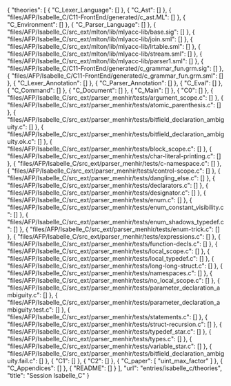 {
    "theories": [
        {
            "C_Lexer_Language": []
        },
        {
            "C_Ast": []
        },
        {
            "files/AFP/Isabelle_C/C11-FrontEnd/generated/c_ast.ML": []
        },
        {
            "C_Environment": []
        },
        {
            "C_Parser_Language": []
        },
        {
            "files/AFP/Isabelle_C/src_ext/mlton/lib/mlyacc-lib/base.sig": []
        },
        {
            "files/AFP/Isabelle_C/src_ext/mlton/lib/mlyacc-lib/join.sml": []
        },
        {
            "files/AFP/Isabelle_C/src_ext/mlton/lib/mlyacc-lib/lrtable.sml": []
        },
        {
            "files/AFP/Isabelle_C/src_ext/mlton/lib/mlyacc-lib/stream.sml": []
        },
        {
            "files/AFP/Isabelle_C/src_ext/mlton/lib/mlyacc-lib/parser1.sml": []
        },
        {
            "files/AFP/Isabelle_C/C11-FrontEnd/generated/c_grammar_fun.grm.sig": []
        },
        {
            "files/AFP/Isabelle_C/C11-FrontEnd/generated/c_grammar_fun.grm.sml": []
        },
        {
            "C_Lexer_Annotation": []
        },
        {
            "C_Parser_Annotation": []
        },
        {
            "C_Eval": []
        },
        {
            "C_Command": []
        },
        {
            "C_Document": []
        },
        {
            "C_Main": []
        },
        {
            "C0": []
        },
        {
            "files/AFP/Isabelle_C/src_ext/parser_menhir/tests/argument_scope.c": []
        },
        {
            "files/AFP/Isabelle_C/src_ext/parser_menhir/tests/atomic_parenthesis.c": []
        },
        {
            "files/AFP/Isabelle_C/src_ext/parser_menhir/tests/bitfield_declaration_ambiguity.c": []
        },
        {
            "files/AFP/Isabelle_C/src_ext/parser_menhir/tests/bitfield_declaration_ambiguity.ok.c": []
        },
        {
            "files/AFP/Isabelle_C/src_ext/parser_menhir/tests/block_scope.c": []
        },
        {
            "files/AFP/Isabelle_C/src_ext/parser_menhir/tests/char-literal-printing.c": []
        },
        {
            "files/AFP/Isabelle_C/src_ext/parser_menhir/tests/c-namespace.c": []
        },
        {
            "files/AFP/Isabelle_C/src_ext/parser_menhir/tests/control-scope.c": []
        },
        {
            "files/AFP/Isabelle_C/src_ext/parser_menhir/tests/dangling_else.c": []
        },
        {
            "files/AFP/Isabelle_C/src_ext/parser_menhir/tests/declarators.c": []
        },
        {
            "files/AFP/Isabelle_C/src_ext/parser_menhir/tests/designator.c": []
        },
        {
            "files/AFP/Isabelle_C/src_ext/parser_menhir/tests/enum.c": []
        },
        {
            "files/AFP/Isabelle_C/src_ext/parser_menhir/tests/enum_constant_visibility.c": []
        },
        {
            "files/AFP/Isabelle_C/src_ext/parser_menhir/tests/enum_shadows_typedef.c": []
        },
        {
            "files/AFP/Isabelle_C/src_ext/parser_menhir/tests/enum-trick.c": []
        },
        {
            "files/AFP/Isabelle_C/src_ext/parser_menhir/tests/expressions.c": []
        },
        {
            "files/AFP/Isabelle_C/src_ext/parser_menhir/tests/function-decls.c": []
        },
        {
            "files/AFP/Isabelle_C/src_ext/parser_menhir/tests/local_scope.c": []
        },
        {
            "files/AFP/Isabelle_C/src_ext/parser_menhir/tests/local_typedef.c": []
        },
        {
            "files/AFP/Isabelle_C/src_ext/parser_menhir/tests/long-long-struct.c": []
        },
        {
            "files/AFP/Isabelle_C/src_ext/parser_menhir/tests/namespaces.c": []
        },
        {
            "files/AFP/Isabelle_C/src_ext/parser_menhir/tests/no_local_scope.c": []
        },
        {
            "files/AFP/Isabelle_C/src_ext/parser_menhir/tests/parameter_declaration_ambiguity.c": []
        },
        {
            "files/AFP/Isabelle_C/src_ext/parser_menhir/tests/parameter_declaration_ambiguity.test.c": []
        },
        {
            "files/AFP/Isabelle_C/src_ext/parser_menhir/tests/statements.c": []
        },
        {
            "files/AFP/Isabelle_C/src_ext/parser_menhir/tests/struct-recursion.c": []
        },
        {
            "files/AFP/Isabelle_C/src_ext/parser_menhir/tests/typedef_star.c": []
        },
        {
            "files/AFP/Isabelle_C/src_ext/parser_menhir/tests/types.c": []
        },
        {
            "files/AFP/Isabelle_C/src_ext/parser_menhir/tests/variable_star.c": []
        },
        {
            "files/AFP/Isabelle_C/src_ext/parser_menhir/tests/bitfield_declaration_ambiguity.fail.c": []
        },
        {
            "C1": []
        },
        {
            "C2": []
        },
        {
            "C_paper": [
                "uint_max_factor"
            ]
        },
        {
            "C_Appendices": []
        },
        {
            "README": []
        }
    ],
    "url": "entries/isabelle_c/theories",
    "title": "Session Isabelle_C"
}